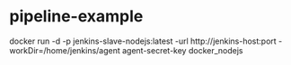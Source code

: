 # pipeline-example

docker run -d -p  jenkins-slave-nodejs:latest -url http://jenkins-host:port -workDir=/home/jenkins/agent agent-secret-key docker_nodejs 